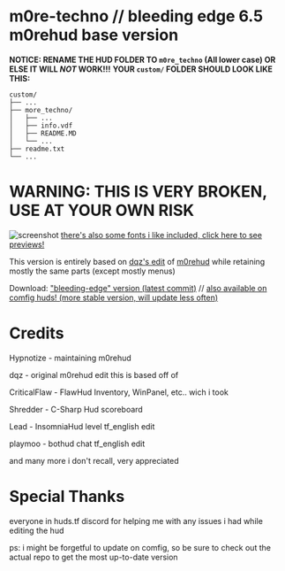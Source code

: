 # m0re-techno // bleeding edge 6.5 m0rehud base version
**NOTICE: RENAME THE HUD FOLDER TO `m0re_techno` (All lower case) OR ELSE IT WILL *NOT* WORK!!!**
**YOUR `custom/` FOLDER SHOULD LOOK LIKE THIS:**
```
custom/
├── ...
├── more_techno/
│   ├── ...
│   ├── info.vdf
│   ├── README.MD
│   └── ...
├── readme.txt
└── ...
```

# **WARNING: THIS IS VERY BROKEN, USE AT YOUR OWN RISK**
![screenshot](https://b.catgirlsare.sexy/i_auWpY0z58F.jpg)
[there's also some fonts i like included, click here to see previews!](https://github.com/TechnoSL/m0re_techno/blob/master/customizations/Fonts/fonts.md)

This version is entirely based on [dqz's edit](https://github.com/irodionr/dqz_hud/tree/m0re) of [m0rehud](https://github.com/Hypnootize/m0rehud) while retaining mostly the same parts (except mostly menus)

Download: <a href=https://github.com/TechnoSL/m0re_techno/archive/refs/heads/master.zip>"bleeding-edge" version (latest commit)</a> //  <a href=https://comfig.app/huds/page/m0re-techno>also available on comfig huds! (more stable version, will update less often)</a>
# Credits
Hypnotize - maintaining m0rehud

dqz - original m0rehud edit this is based off of

CriticalFlaw - FlawHud Inventory, WinPanel, etc.. wich i took

Shredder - C-Sharp Hud scoreboard

Lead - InsomniaHud level tf_english edit

playmoo - bothud chat tf_english edit

and many more i don't recall, very appreciated

# Special Thanks

everyone in huds.tf discord for helping me with any issues i had while editing the hud

ps: i might be forgetful to update on comfig, so be sure to check out the actual repo to get the most up-to-date version
